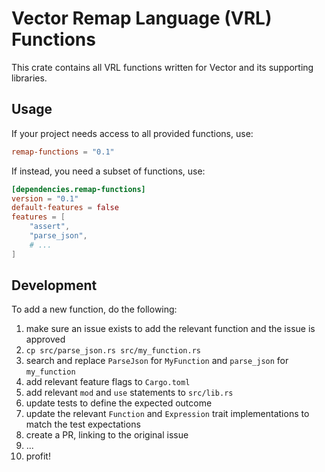 # Vector Remap Language (VRL) Functions

This crate contains all VRL functions written for Vector and its supporting
libraries.

## Usage

If your project needs access to all provided functions, use:

```toml
remap-functions = "0.1"
```

If instead, you need a subset of functions, use:

```toml
[dependencies.remap-functions]
version = "0.1"
default-features = false
features = [
    "assert",
    "parse_json",
    # ...
]
```

## Development

To add a new function, do the following:

1. make sure an issue exists to add the relevant function and the issue is
   approved
2. `cp src/parse_json.rs src/my_function.rs`
3. search and replace `ParseJson` for `MyFunction` and `parse_json` for
   `my_function`
4. add relevant feature flags to `Cargo.toml`
5. add relevant `mod` and `use` statements to `src/lib.rs`
6. update tests to define the expected outcome
7. update the relevant `Function` and `Expression` trait implementations to
   match the test expectations
8. create a PR, linking to the original issue
9. ...
10. profit!
